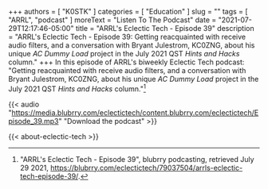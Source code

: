 +++
authors = [ "K0STK" ]
categories = [ "Education" ]
slug = ""
tags = [ "ARRL", "podcast" ]
moreText = "Listen To The Podcast"
date = "2021-07-29T12:17:46-05:00"
title = "ARRL's Eclectic Tech - Episode 39"
description = "ARRL's Eclectic Tech - Episode 39: Getting reacquainted with receive audio filters, and a conversation with Bryant Julestrom, KC0ZNG, about his unique *AC Dummy Load* project in the July 2021 QST *Hints and Hacks* column."
+++
In this episode of ARRL's biweekly Eclectic Tech podcast: "Getting reacquainted with receive audio filters, and a conversation with Bryant Julestrom, KC0ZNG, about his unique *AC Dummy Load* project in the July 2021 QST *Hints and Hacks* column."[^1]

[^1]: "ARRL's Eclectic Tech - Episode 39", blubrry podcasting, retrieved July 29 2021, https://blubrry.com/eclectictech/79037504/arrls-eclectic-tech-episode-39/.

<!--more-->

{{< audio "https://media.blubrry.com/eclectictech/content.blubrry.com/eclectictech/Episode_39.mp3" "Download the podcast" >}}

{{< about-eclectic-tech >}}
